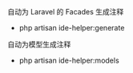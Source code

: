  自动为 Laravel 的 Facades 生成注释
- php artisan ide-helper:generate
 
 自动为模型生成注释
- php artisan ide-helper:models
 
 